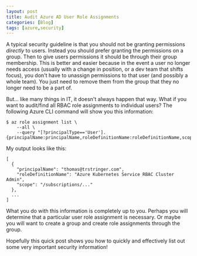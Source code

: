 ```yaml
---
layout: post
title: Audit Azure AD User Role Assignments
categories: [Blog]
tags: [azure,security]
---
```


A typical security guideline is that you should not be granting permissions *directly* to users. Instead you should prefer granting the permissions on a group. Then to give users permissions it should be through their group membership. This is better and easier because in the event a user no longer needs access (usually with a change in position, or a dev team that shifts focus), you don't have to unassign permissions to that user (and possibly a whole team). You just need to remove them from the group that they no longer need to be a part of.

But... like many things in IT, it doesn't always happen that way. What if you want to audit/find all RBAC role assignments to individual users? The following Azure CLI command will show you this information:

```
$ az role assignment list \
    --all \
    --query "[?principalType=='User'].{principalName:principalName,roleDefinitionName:roleDefinitionName,scope:scope}"
```

My output looks like this:

```
[
  {
    "principalName": "thomas@trstringer.com",
    "roleDefinitionName": "Azure Kubernetes Service RBAC Cluster Admin",
    "scope": "/subscriptions/..."
  },
  ...
]
```

What you do with this information is completely up to you. Perhaps you will determine that a particular user role assignment is necessary. Or maybe you will want to create a group and create role assignments through the group.

Hopefully this quick post shows you how to quickly and effectively list out some very important security information!
